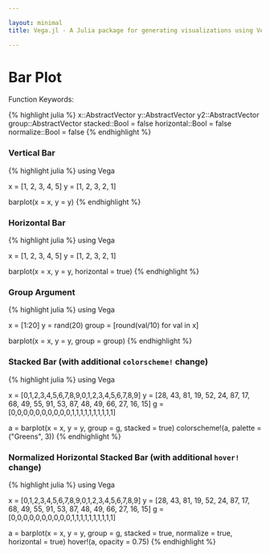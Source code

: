 ```yaml
---

layout: minimal
title: Vega.jl - A Julia package for generating visualizations using Vega

---
```


# Bar Plot

Function Keywords:

{% highlight julia %}
x::AbstractVector
y::AbstractVector
y2::AbstractVector
group::AbstractVector
stacked::Bool = false
horizontal::Bool = false
normalize::Bool = false
{% endhighlight %}

### Vertical Bar
{% highlight julia %}
using Vega

x = [1, 2, 3, 4, 5]
y = [1, 2, 3, 2, 1]

barplot(x = x, y = y)
{% endhighlight %}

<div id="verticalbar"></div>
<script type="text/javascript">
parse("verticalbar",
	{"name":"Vega Visualization","height":450,"padding":"auto","marks":[{"properties":{"enter":{"x":{"field":"x","scale":"x"},"y2":{"field":"y2","scale":"y"},"width":{"offset":-1,"scale":"x","band":true},"fill":{"field":"group","scale":"group"},"y":{"field":"y","scale":"y"}}},"from":{"data":"table"},"type":"rect"}],"axes":[{"properties":{"title":{"fontSize":{"value":14}}},"title":"x","type":"x","scale":"x"},{"titleOffset":40,"properties":{"title":{"fontSize":{"value":14}}},"title":"y","type":"y","scale":"y"}],"data":[{"name":"table","values":[{"x":1,"y2":0,"group":1,"y":1},{"x":2,"y2":0,"group":1,"y":2},{"x":3,"y2":0,"group":1,"y":3},{"x":4,"y2":0,"group":1,"y":2},{"x":5,"y2":0,"group":1,"y":1}]}],"scales":[{"name":"x","range":"width","domain":{"data":"table","field":"x"},"type":"ordinal"},{"name":"y","range":"height","domain":{"data":"table","field":"y"},"type":"linear"},{"name":"group","range":["rgb(166,206,227)","rgb( 31,120,180)","rgb(178,223,138)","rgb( 51,160, 44)","rgb(251,154,153)","rgb(227, 26, 28)","rgb(253,191,111)","rgb(255,127,  0)","rgb(202,178,214)","rgb(106, 61,154)","rgb(255,255,153)","rgb(177, 89, 40)"],"domain":{"data":"table","field":"group"},"type":"ordinal"}],"width":450}
	);
</script>

### Horizontal Bar
{% highlight julia %}
using Vega

x = [1, 2, 3, 4, 5]
y = [1, 2, 3, 2, 1]

barplot(x = x, y = y, horizontal = true)
{% endhighlight %}

<div id="horizontalbar"></div>
<script type="text/javascript">
parse("horizontalbar",
	{"name":"Vega Visualization","height":450,"padding":"auto","marks":[{"properties":{"enter":{"height":{"offset":-1,"scale":"x","band":true},"x2":{"value":0,"scale":"y"},"x":{"field":"y","scale":"y"},"width":{"offset":-1,"scale":"x","band":true},"fill":{"field":"group","scale":"group"},"y":{"field":"x","scale":"x"}}},"from":{"data":"table"},"type":"rect"}],"axes":[{"properties":{"title":{"fontSize":{"value":14}}},"title":"y","type":"x","scale":"y"},{"titleOffset":40,"properties":{"title":{"fontSize":{"value":14}}},"title":"x","type":"y","scale":"x"}],"data":[{"name":"table","values":[{"x":1,"y2":0,"group":1,"y":1},{"x":2,"y2":0,"group":1,"y":2},{"x":3,"y2":0,"group":1,"y":3},{"x":4,"y2":0,"group":1,"y":2},{"x":5,"y2":0,"group":1,"y":1}]}],"scales":[{"name":"x","range":"height","domain":{"data":"table","field":"x"},"type":"ordinal"},{"name":"y","range":"width","domain":{"data":"table","field":"y"},"type":"linear"},{"name":"group","range":["rgb(166,206,227)","rgb( 31,120,180)","rgb(178,223,138)","rgb( 51,160, 44)","rgb(251,154,153)","rgb(227, 26, 28)","rgb(253,191,111)","rgb(255,127,  0)","rgb(202,178,214)","rgb(106, 61,154)","rgb(255,255,153)","rgb(177, 89, 40)"],"domain":{"data":"table","field":"group"},"type":"ordinal"}],"width":450}
	);
</script>

### Group Argument
{% highlight julia %}
using Vega

x = [1:20]
y = rand(20)
group = [round(val/10) for val in x]

barplot(x = x, y = y, group = group)
{% endhighlight %}

<div id="groupbar"></div>
<script type="text/javascript">
parse("groupbar",
	{"name":"Vega Visualization","height":450,"padding":"auto","marks":[{"properties":{"enter":{"x":{"field":"x","scale":"x"},"y2":{"field":"y2","scale":"y"},"width":{"offset":-1,"scale":"x","band":true},"fill":{"field":"group","scale":"group"},"y":{"field":"y","scale":"y"}}},"from":{"data":"table"},"type":"rect"}],"axes":[{"properties":{"title":{"fontSize":{"value":14}}},"title":"x","type":"x","scale":"x"},{"titleOffset":40,"properties":{"title":{"fontSize":{"value":14}}},"title":"y","type":"y","scale":"y"}],"data":[{"name":"table","values":[{"x":1,"y2":0,"group":0.0,"y":0.7410184502461228},{"x":2,"y2":0,"group":0.0,"y":0.6380260092604406},{"x":3,"y2":0,"group":0.0,"y":0.3496893538132799},{"x":4,"y2":0,"group":0.0,"y":0.46145201956179727},{"x":5,"y2":0,"group":0.0,"y":0.31548888152566534},{"x":6,"y2":0,"group":1.0,"y":0.44012296055687306},{"x":7,"y2":0,"group":1.0,"y":0.3521419933283525},{"x":8,"y2":0,"group":1.0,"y":0.44166522951021503},{"x":9,"y2":0,"group":1.0,"y":0.6374618249663895},{"x":10,"y2":0,"group":1.0,"y":0.045634914012558925},{"x":11,"y2":0,"group":1.0,"y":0.7412386028436626},{"x":12,"y2":0,"group":1.0,"y":0.6087211365044194},{"x":13,"y2":0,"group":1.0,"y":0.5680089466459857},{"x":14,"y2":0,"group":1.0,"y":0.7919740929540833},{"x":15,"y2":0,"group":2.0,"y":0.19686439272603673},{"x":16,"y2":0,"group":2.0,"y":0.11205444468660697},{"x":17,"y2":0,"group":2.0,"y":0.44870461621058344},{"x":18,"y2":0,"group":2.0,"y":0.5943806383626922},{"x":19,"y2":0,"group":2.0,"y":0.263901299646756},{"x":20,"y2":0,"group":2.0,"y":0.7365808830157612}]}],"scales":[{"name":"x","range":"width","domain":{"data":"table","field":"x"},"type":"ordinal"},{"name":"y","range":"height","domain":{"data":"table","field":"y"},"type":"linear"},{"name":"group","range":["rgb(166,206,227)","rgb( 31,120,180)","rgb(178,223,138)","rgb( 51,160, 44)","rgb(251,154,153)","rgb(227, 26, 28)","rgb(253,191,111)","rgb(255,127,  0)","rgb(202,178,214)","rgb(106, 61,154)","rgb(255,255,153)","rgb(177, 89, 40)"],"domain":{"data":"table","field":"group"},"type":"ordinal"}],"width":450,"legends":[{"title":"Group","fill":"group"}]}
	);
</script>

### Stacked Bar (with additional `colorscheme!` change)
{% highlight julia %}
using Vega

x = [0,1,2,3,4,5,6,7,8,9,0,1,2,3,4,5,6,7,8,9]
y = [28, 43, 81, 19, 52, 24, 87, 17, 68, 49, 55, 91, 53, 87, 48, 49, 66, 27, 16, 15]
g = [0,0,0,0,0,0,0,0,0,0,1,1,1,1,1,1,1,1,1,1]

a = barplot(x = x, y = y, group = g, stacked = true)
colorscheme!(a, palette = ("Greens", 3))
{% endhighlight %}

<div id="stacked"></div>
<script type="text/javascript">
parse("stacked",

{"name":"Vega Visualization","height":450,"padding":"auto","marks":[{"properties":{"enter":{"x":{"field":"x","scale":"x"},"y2":{"field":"layout_end","scale":"y"},"width":{"offset":-1,"scale":"x","band":true},"fill":{"field":"group","scale":"group"},"y":{"field":"layout_start","scale":"y"}}},"from":{"data":"table","transform":[{"sortby":["group"],"offset":"zero","field":"y","groupby":["x"],"type":"stack"}]},"type":"rect"}],"axes":[{"properties":{"title":{"fontSize":{"value":14}}},"title":"x","type":"x","scale":"x"},{"titleOffset":40,"properties":{"title":{"fontSize":{"value":14}}},"title":"y","type":"y","scale":"y"}],"data":[{"name":"table","values":[{"x":0,"y2":0,"group":0,"y":28},{"x":1,"y2":0,"group":0,"y":43},{"x":2,"y2":0,"group":0,"y":81},{"x":3,"y2":0,"group":0,"y":19},{"x":4,"y2":0,"group":0,"y":52},{"x":5,"y2":0,"group":0,"y":24},{"x":6,"y2":0,"group":0,"y":87},{"x":7,"y2":0,"group":0,"y":17},{"x":8,"y2":0,"group":0,"y":68},{"x":9,"y2":0,"group":0,"y":49},{"x":0,"y2":0,"group":1,"y":55},{"x":1,"y2":0,"group":1,"y":91},{"x":2,"y2":0,"group":1,"y":53},{"x":3,"y2":0,"group":1,"y":87},{"x":4,"y2":0,"group":1,"y":48},{"x":5,"y2":0,"group":1,"y":49},{"x":6,"y2":0,"group":1,"y":66},{"x":7,"y2":0,"group":1,"y":27},{"x":8,"y2":0,"group":1,"y":16},{"x":9,"y2":0,"group":1,"y":15}]},{"name":"stats","source":"table","transform":[{"groupby":["x"],"type":"aggregate","summarize":[{"ops":["sum"],"field":"y"}]}]}],"scales":[{"name":"x","range":"width","domain":{"data":"table","field":"x"},"type":"ordinal"},{"name":"y","range":"height","domain":{"data":"stats","field":"sum_y"},"type":"linear"},{"name":"group","range":["rgb(229,245,224)","rgb(161,217,155)","rgb( 49,163, 84)"],"domain":{"data":"table","field":"group"},"type":"ordinal"}],"width":450,"legends":[{"title":"Group","fill":"group"}]}
	);
</script>

### Normalized Horizontal Stacked Bar (with additional `hover!` change)
{% highlight julia %}
using Vega

x = [0,1,2,3,4,5,6,7,8,9,0,1,2,3,4,5,6,7,8,9]
y = [28, 43, 81, 19, 52, 24, 87, 17, 68, 49, 55, 91, 53, 87, 48, 49, 66, 27, 16, 15]
g = [0,0,0,0,0,0,0,0,0,0,1,1,1,1,1,1,1,1,1,1]

a = barplot(x = x, y = y, group = g, stacked = true, normalize = true, horizontal = true)
hover!(a, opacity = 0.75)
{% endhighlight %}

<div id="horizhover"></div>
<script type="text/javascript">
parse("horizhover",

{"name":"Vega Visualization","height":450,"padding":"auto","marks":[{"properties":{"update":{"fillOpacity":{"value":1}},"hover":{"fillOpacity":{"value":0.75}},"enter":{"height":{"offset":-1,"scale":"x","band":true},"x2":{"field":"layout_end","scale":"y"},"x":{"field":"layout_start","scale":"y"},"width":{"offset":-1,"scale":"x","band":true},"fill":{"field":"group","scale":"group"},"y":{"field":"x","scale":"x"}}},"from":{"data":"table","transform":[{"sortby":["group"],"offset":"normalize","field":"y","groupby":["x"],"type":"stack"}]},"type":"rect"}],"axes":[{"properties":{"title":{"fontSize":{"value":14}}},"title":"y","type":"x","scale":"y"},{"titleOffset":40,"properties":{"title":{"fontSize":{"value":14}}},"title":"x","type":"y","scale":"x"}],"data":[{"name":"table","values":[{"x":0,"y2":0,"group":0,"y":28},{"x":1,"y2":0,"group":0,"y":43},{"x":2,"y2":0,"group":0,"y":81},{"x":3,"y2":0,"group":0,"y":19},{"x":4,"y2":0,"group":0,"y":52},{"x":5,"y2":0,"group":0,"y":24},{"x":6,"y2":0,"group":0,"y":87},{"x":7,"y2":0,"group":0,"y":17},{"x":8,"y2":0,"group":0,"y":68},{"x":9,"y2":0,"group":0,"y":49},{"x":0,"y2":0,"group":1,"y":55},{"x":1,"y2":0,"group":1,"y":91},{"x":2,"y2":0,"group":1,"y":53},{"x":3,"y2":0,"group":1,"y":87},{"x":4,"y2":0,"group":1,"y":48},{"x":5,"y2":0,"group":1,"y":49},{"x":6,"y2":0,"group":1,"y":66},{"x":7,"y2":0,"group":1,"y":27},{"x":8,"y2":0,"group":1,"y":16},{"x":9,"y2":0,"group":1,"y":15}]},{"name":"stats","source":"table","transform":[{"groupby":["x"],"type":"aggregate","summarize":[{"ops":["sum"],"field":"y"}]}]}],"scales":[{"name":"x","range":"height","domain":{"data":"table","field":"x"},"type":"ordinal"},{"reverse":false,"name":"y","zero":true,"domainMax":1,"domain":{"data":"stats","field":"sum_y"},"range":"width","type":"linear","round":false},{"name":"group","range":["rgb(166,206,227)","rgb( 31,120,180)","rgb(178,223,138)","rgb( 51,160, 44)","rgb(251,154,153)","rgb(227, 26, 28)","rgb(253,191,111)","rgb(255,127,  0)","rgb(202,178,214)","rgb(106, 61,154)","rgb(255,255,153)","rgb(177, 89, 40)"],"domain":{"data":"table","field":"group"},"type":"ordinal"}],"width":450,"legends":[{"title":"Group","fill":"group"}]}
	);
</script>